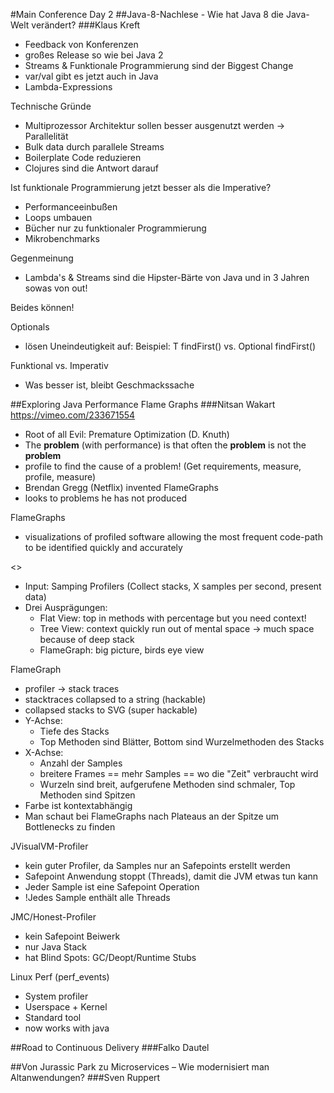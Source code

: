 #Main Conference Day 2
##Java-8-Nachlese - Wie hat Java 8 die Java-Welt verändert?
###Klaus Kreft
* Feedback von Konferenzen
* großes Release so wie bei Java 2
* Streams & Funktionale Programmierung sind der Biggest Change
* var/val gibt es jetzt auch in Java
* Lambda-Expressions

Technische Gründe
* Multiprozessor Architektur sollen besser ausgenutzt werden -> Parallelität
* Bulk data durch parallele Streams
* Boilerplate Code reduzieren
* Clojures sind die Antwort darauf

Ist funktionale Programmierung jetzt besser als die Imperative?
* Performanceeinbußen
* Loops umbauen
* Bücher nur zu funktionaler Programmierung
* Mikrobenchmarks

Gegenmeinung
* Lambda's & Streams sind die Hipster-Bärte von Java und in 3 Jahren sowas von out!

Beides können!

Optionals
* lösen Uneindeutigkeit auf:
Beispiel: T findFirst() vs. Optional<T> findFirst()

Funktional vs. Imperativ
* Was besser ist, bleibt Geschmackssache

##Exploring Java Performance Flame Graphs
###Nitsan Wakart
https://vimeo.com/233671554
* Root of all Evil: Premature Optimization (D. Knuth)
* The **problem** (with performance) is that often the **problem** is not the **problem**
* profile to find the cause of a problem! (Get requirements, measure, profile, measure)
* Brendan Gregg (Netflix) invented FlameGraphs
* looks to problems he has not produced

FlameGraphs
* visualizations of profiled software allowing the most frequent code-path to be identified quickly and accurately

<<flamegraph picture>>

* Input: Samping Profilers (Collect stacks, X samples per second, present data)
* Drei Ausprägungen:
  * Flat View: top in methods with percentage but you need context!
  * Tree View: context quickly run out of mental space -> much space because of deep stack
  * FlameGraph: big picture, birds eye view

FlameGraph
* profiler -> stack traces
* stacktraces collapsed to a string (hackable)
* collapsed stacks to SVG (super hackable)
* Y-Achse: 
  * Tiefe des Stacks
  * Top Methoden sind Blätter, Bottom sind Wurzelmethoden des Stacks
* X-Achse:
  * Anzahl der Samples
  * breitere Frames == mehr Samples == wo die "Zeit" verbraucht wird
  * Wurzeln sind breit, aufgerufene Methoden sind schmaler, Top Methoden sind Spitzen
* Farbe ist kontextabhängig
* Man schaut bei FlameGraphs nach Plateaus an der Spitze um Bottlenecks zu finden

JVisualVM-Profiler
* kein guter Profiler, da Samples nur an Safepoints erstellt werden
* Safepoint Anwendung stoppt (Threads), damit die JVM etwas tun kann
* Jeder Sample ist eine Safepoint Operation
* !Jedes Sample enthält alle Threads

JMC/Honest-Profiler
* kein Safepoint Beiwerk
* nur Java Stack
* hat Blind Spots: GC/Deopt/Runtime Stubs  

Linux Perf (perf_events)
* System profiler
* Userspace + Kernel
* Standard tool
* now works with java

##Road to Continuous Delivery
###Falko Dautel

##Von Jurassic Park zu Microservices – Wie modernisiert man Altanwendungen?
###Sven Ruppert